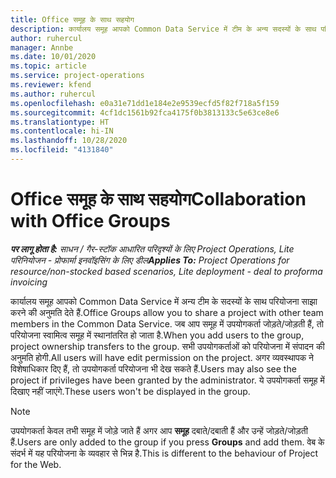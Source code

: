 ```yaml
---
title: Office समूह के साथ सहयोग
description: कार्यालय समूह आपको Common Data Service में टीम के अन्य सदस्यों के साथ परियोजना साझा करने की अनुमति देता है.
author: ruhercul
manager: Annbe
ms.date: 10/01/2020
ms.topic: article
ms.service: project-operations
ms.reviewer: kfend
ms.author: ruhercul
ms.openlocfilehash: e0a31e71dd1e184e2e9539ecfd5f82f718a5f159
ms.sourcegitcommit: 4cf1dc1561b92fca4175f0b3813133c5e63ce8e6
ms.translationtype: HT
ms.contentlocale: hi-IN
ms.lasthandoff: 10/28/2020
ms.locfileid: "4131840"
---
```

# <a name="collaboration-with-office-groups"></a><span data-ttu-id="1f01a-103">Office समूह के साथ सहयोग</span><span class="sxs-lookup"><span data-stu-id="1f01a-103">Collaboration with Office Groups</span></span>

<span data-ttu-id="1f01a-104">_**पर लागू होता है:** साधन / गैर-स्टॉक आधारित परिदृश्यों के लिए Project Operations, Lite परिनियोजन - प्रोफार्मा इनवॉइसिंग के लिए डील_</span><span class="sxs-lookup"><span data-stu-id="1f01a-104">_**Applies To:** Project Operations for resource/non-stocked based scenarios, Lite deployment - deal to proforma invoicing_</span></span>

<span data-ttu-id="1f01a-105">कार्यालय समूह आपको Common Data Service में अन्य टीम के सदस्यों के साथ परियोजना साझा करने की अनुमति देते हैं.</span><span class="sxs-lookup"><span data-stu-id="1f01a-105">Office Groups allow you to share a project with other team members in the Common Data Service.</span></span> <span data-ttu-id="1f01a-106">जब आप समूह में उपयोगकर्ता जोड़ते/जोड़ती हैं, तो परियोजना स्वामित्व समूह में स्थानांतरित हो जाता है.</span><span class="sxs-lookup"><span data-stu-id="1f01a-106">When you add users to the group, project ownership transfers to the group.</span></span> <span data-ttu-id="1f01a-107">सभी उपयोगकर्ताओं को परियोजना में संपादन की अनुमति होगी.</span><span class="sxs-lookup"><span data-stu-id="1f01a-107">All users will have edit permission on the project.</span></span> <span data-ttu-id="1f01a-108">अगर व्यवस्थापक ने विशेषाधिकार दिए हैं, तो उपयोगकर्ता परियोजना भी देख सकते हैं.</span><span class="sxs-lookup"><span data-stu-id="1f01a-108">Users may also see the project if privileges have been granted by the administrator.</span></span> <span data-ttu-id="1f01a-109">ये उपयोगकर्ता समूह में दिखाए नहीं जाएंगे.</span><span class="sxs-lookup"><span data-stu-id="1f01a-109">These users won't be displayed in the group.</span></span>

> [!NOTE] 
> <span data-ttu-id="1f01a-110">उपयोगकर्ता केवल तभी समूह में जोड़े जाते हैं अगर आप **समूह** दबाते/दबाती हैं और उन्हें जोड़ते/जोड़ती हैं.</span><span class="sxs-lookup"><span data-stu-id="1f01a-110">Users are only added to the group if you press **Groups** and add them.</span></span> <span data-ttu-id="1f01a-111">वेब के संदर्भ में यह परियोजना के व्यवहार से भिन्न है.</span><span class="sxs-lookup"><span data-stu-id="1f01a-111">This is different to the behaviour of Project for the Web.</span></span> 

